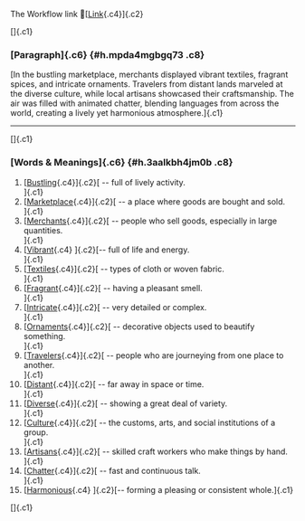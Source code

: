 The Workflow link
👏[[Link](https://www.google.com/url?q=http://www.google.com&sa=D&source=editors&ust=1759729464538098&usg=AOvVaw1TBWyfi6sZLTrB6-bRxtLt){.c4}]{.c2}

[]{.c1}

### [Paragraph]{.c6} {#h.mpda4mgbgq73 .c8}

[In the bustling marketplace, merchants displayed vibrant textiles,
fragrant spices, and intricate ornaments. Travelers from distant lands
marveled at the diverse culture, while local artisans showcased their
craftsmanship. The air was filled with animated chatter, blending
languages from across the world, creating a lively yet harmonious
atmosphere.]{.c1}

------------------------------------------------------------------------

[]{.c1}

### [Words & Meanings]{.c6} {#h.3aalkbh4jm0b .c8}

1.  [[Bustling](https://www.google.com/url?q=http://www.google.com&sa=D&source=editors&ust=1759729464539198&usg=AOvVaw3TOL8RrfDYvLmQF8LS1nJc){.c4}]{.c2}[ --
    full of lively activity.\
    ]{.c1}
2.  [[Marketplace](https://www.google.com/url?q=http://www.google.com&sa=D&source=editors&ust=1759729464539424&usg=AOvVaw1ODttGx9lYq7nu1rtx6zI-){.c4}]{.c2}[ --
    a place where goods are bought and sold.\
    ]{.c1}
3.  [[Merchants](https://www.google.com/url?q=http://www.google.com&sa=D&source=editors&ust=1759729464539636&usg=AOvVaw3JYR7l7plUwna7Qj9ZnczY){.c4}]{.c2}[ --
    people who sell goods, especially in large quantities.\
    ]{.c1}
4.  [[Vibrant](https://www.google.com/url?q=http://www.google.com&sa=D&source=editors&ust=1759729464539856&usg=AOvVaw1mAgHJtb8re7qwGrmrjNFk){.c4}
    ]{.c2}[-- full of life and energy.\
    ]{.c1}
5.  [[Textiles](https://www.google.com/url?q=http://www.google.com&sa=D&source=editors&ust=1759729464540021&usg=AOvVaw07gswbEAqSm3-8vsXk5RVG){.c4}]{.c2}[ --
    types of cloth or woven fabric.\
    ]{.c1}
6.  [[Fragrant](https://www.google.com/url?q=http://www.google.com&sa=D&source=editors&ust=1759729464540198&usg=AOvVaw3nxkQbJ2TnayKCG3XoCQ3p){.c4}]{.c2}[ --
    having a pleasant smell.\
    ]{.c1}
7.  [[Intricate](https://www.google.com/url?q=http://www.google.com&sa=D&source=editors&ust=1759729464540366&usg=AOvVaw3cWimhvzIzBo51Fqeo51U7){.c4}]{.c2}[ --
    very detailed or complex.\
    ]{.c1}
8.  [[Ornaments](https://www.google.com/url?q=http://www.google.com&sa=D&source=editors&ust=1759729464540538&usg=AOvVaw3VoqaVnM8dSSPEnoIC2mXh){.c4}]{.c2}[ --
    decorative objects used to beautify something.\
    ]{.c1}
9.  [[Travelers](https://www.google.com/url?q=http://www.google.com&sa=D&source=editors&ust=1759729464540835&usg=AOvVaw2DTZq70UPOTvEnKWxY7MtN){.c4}]{.c2}[ --
    people who are journeying from one place to another.\
    ]{.c1}
10. [[Distant](https://www.google.com/url?q=http://www.google.com&sa=D&source=editors&ust=1759729464541153&usg=AOvVaw2D8hZBNHe2YMWVneyD5wpV){.c4}]{.c2}[ --
    far away in space or time.\
    ]{.c1}
11. [[Diverse](https://www.google.com/url?q=http://www.google.com&sa=D&source=editors&ust=1759729464541342&usg=AOvVaw12Xlyk1PcpSafk6oSLo_GE){.c4}]{.c2}[ --
    showing a great deal of variety.\
    ]{.c1}
12. [[Culture](https://www.google.com/url?q=http://www.google.com&sa=D&source=editors&ust=1759729464541521&usg=AOvVaw3tOCQ66hFsZEfOlXCJZFsa){.c4}]{.c2}[ --
    the customs, arts, and social institutions of a group.\
    ]{.c1}
13. [[Artisans](https://www.google.com/url?q=http://www.google.com&sa=D&source=editors&ust=1759729464541761&usg=AOvVaw15G1gHgf6ChIky35J8zQ3g){.c4}]{.c2}[ --
    skilled craft workers who make things by hand.\
    ]{.c1}
14. [[Chatter](https://www.google.com/url?q=http://www.google.com&sa=D&source=editors&ust=1759729464541975&usg=AOvVaw0JsnM63oSuWLXsdTTLnbGB){.c4}]{.c2}[ --
    fast and continuous talk.\
    ]{.c1}
15. [[Harmonious](https://www.google.com/url?q=http://www.google.com&sa=D&source=editors&ust=1759729464542150&usg=AOvVaw0rk2FJppVVgGr0KSQU8D7d){.c4}
    ]{.c2}[-- forming a pleasing or consistent whole.]{.c1}

[]{.c1}
